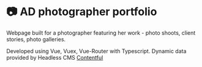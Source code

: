 # 📷 AD photographer portfolio
Webpage built for a photographer featuring her work - photo shoots, client stories, photo galleries.

Developed using Vue, Vuex, Vue-Router with Typescript. 
Dynamic data provided by Headless CMS [Contentful](https://www.contentful.com/)
